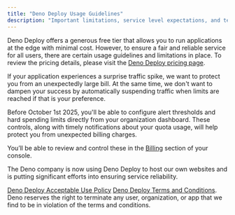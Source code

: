 ```yaml
---
title: "Deno Deploy Usage Guidelines"
description: "Important limitations, service level expectations, and terms of use for Deno Deploy."
---
```


Deno Deploy offers a generous free tier that allows you to run applications at the edge with minimal cost. However, to ensure a fair and reliable service for all users, there are certain usage guidelines and limitations in place. To review the pricing details, please visit the [Deno Deploy pricing page](https://deno.com/deploy/pricing).

If your application experiences a surprise traffic spike, we want to protect you from an unexpectedly large bill. At the same time, we don't want to dampen your success by automatically suspending traffic when limits are reached if that is your preference.

Before October 1st 2025, you'll be able to configure alert thresholds and hard spending limits directly from your organization dashboard. These controls, along with timely notifications about your quota usage, will help protect you from unexpected billing charges.

You’ll be able to review and control these in the [Billing](https://console.deno.com/go/billing) section of your console.

The Deno company is now using Deno Deploy to host our own websites and is
putting significant efforts into ensuring service reliability.

[Deno Deploy Acceptable Use Policy](/deploy/acceptable-use-policy/)
[Deno Deploy Terms and Conditions](/deploy/terms-and-conditions/).
Deno reserves the right to terminate any user, organization, or app that we find to
be in violation of the terms and conditions.
